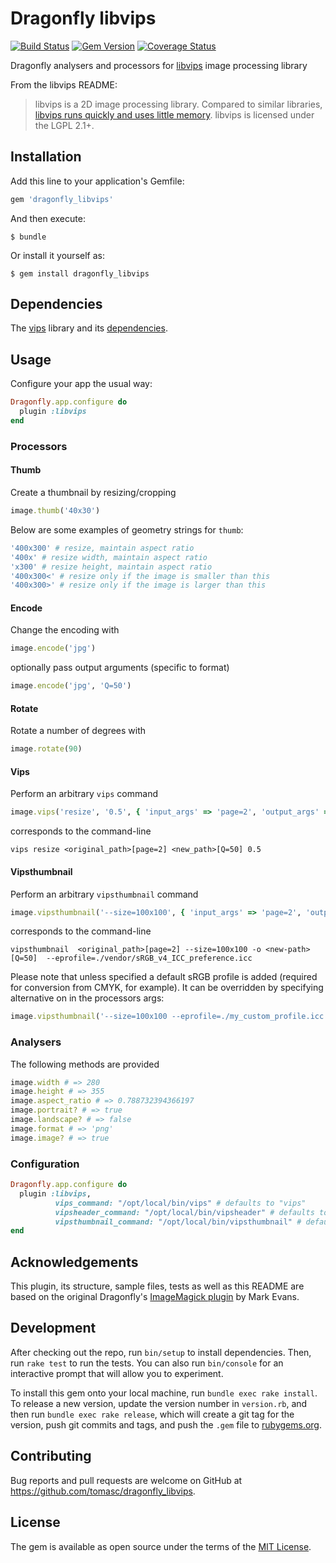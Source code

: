 # Dragonfly libvips

[![Build Status](https://travis-ci.org/tomasc/dragonfly_libvips.svg)](https://travis-ci.org/tomasc/dragonfly_libvips) [![Gem Version](https://badge.fury.io/rb/dragonfly_libvips.svg)](http://badge.fury.io/rb/dragonfly_libvips) [![Coverage Status](https://img.shields.io/coveralls/tomasc/dragonfly_libvips.svg)](https://coveralls.io/r/tomasc/dragonfly_pdf)

Dragonfly analysers and processors for [libvips](https://github.com/jcupitt/libvips) image processing library

From the libvips README:

> libvips is a 2D image processing library. Compared to similar libraries, [libvips runs quickly and uses little memory](http://www.vips.ecs.soton.ac.uk/index.php?title=Speed_and_Memory_Use). libvips is licensed under the LGPL 2.1+.

## Installation

Add this line to your application's Gemfile:

```ruby
gem 'dragonfly_libvips'
```

And then execute:

```
$ bundle
```

Or install it yourself as:

```
$ gem install dragonfly_libvips
```

## Dependencies

The [vips](http://www.vips.ecs.soton.ac.uk/index.php?title=Supported) library and its [dependencies](https://github.com/jcupitt/libvips#dependencies).

## Usage

Configure your app the usual way:

```ruby
Dragonfly.app.configure do
  plugin :libvips
end
```

### Processors

#### Thumb

Create a thumbnail by resizing/cropping

```ruby
image.thumb('40x30')
```

Below are some examples of geometry strings for `thumb`:

```ruby
'400x300' # resize, maintain aspect ratio
'400x' # resize width, maintain aspect ratio
'x300' # resize height, maintain aspect ratio
'400x300<' # resize only if the image is smaller than this
'400x300>' # resize only if the image is larger than this
```

#### Encode

Change the encoding with

```ruby
image.encode('jpg')
```

optionally pass output arguments (specific to format)

```ruby
image.encode('jpg', 'Q=50')
```

#### Rotate

Rotate a number of degrees with

```ruby
image.rotate(90)
```

#### Vips

Perform an arbitrary `vips` command

```ruby
image.vips('resize', '0.5', { 'input_args' => 'page=2', 'output_args' => 'Q=50', 'format' => 'jpg' })
```

corresponds to the command-line

```
vips resize <original_path>[page=2] <new_path>[Q=50] 0.5
```

#### Vipsthumbnail

Perform an arbitrary `vipsthumbnail` command

```ruby
image.vipsthumbnail('--size=100x100', { 'input_args' => 'page=2', 'output_args' => 'Q=50', 'format' => 'jpg' })
```

corresponds to the command-line

```
vipsthumbnail  <original_path>[page=2] --size=100x100 -o <new-path>[Q=50]  --eprofile=./vendor/sRGB_v4_ICC_preference.icc
```

Please note that unless specified a default sRGB profile is added (required for conversion from CMYK, for example). It can be overridden by specifying alternative on in the processors args:

```ruby
image.vipsthumbnail('--size=100x100 --eprofile=./my_custom_profile.icc')
```


### Analysers

The following methods are provided

```ruby
image.width # => 280
image.height # => 355
image.aspect_ratio # => 0.788732394366197
image.portrait? # => true
image.landscape? # => false
image.format # => 'png'
image.image? # => true
```

### Configuration

```ruby
Dragonfly.app.configure do
  plugin :libvips,
          vips_command: "/opt/local/bin/vips" # defaults to "vips"
          vipsheader_command: "/opt/local/bin/vipsheader" # defaults to "vipsheader"
          vipsthumbnail_command: "/opt/local/bin/vipsthumbnail" # defaults to "vipsthumbnail"
end
```

## Acknowledgements

This plugin, its structure, sample files, tests as well as this README are based on the original Dragonfly's [ImageMagick plugin](http://markevans.github.io/dragonfly/imagemagick) by Mark Evans.

## Development

After checking out the repo, run `bin/setup` to install dependencies. Then, run `rake test` to run the tests. You can also run `bin/console` for an interactive prompt that will allow you to experiment.

To install this gem onto your local machine, run `bundle exec rake install`. To release a new version, update the version number in `version.rb`, and then run `bundle exec rake release`, which will create a git tag for the version, push git commits and tags, and push the `.gem` file to [rubygems.org](https://rubygems.org).

## Contributing

Bug reports and pull requests are welcome on GitHub at <https://github.com/tomasc/dragonfly_libvips>.

## License

The gem is available as open source under the terms of the [MIT License](http://opensource.org/licenses/MIT).
